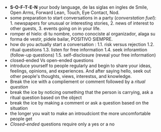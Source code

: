- **S-O-F-T-E-N** your body language, de las siglas en ingles de Smile, Open Arms, Forward Lean, Touch, Eye Contact, Nod.
- some preparation to start conversations in a party (*converstation fuel*): 1. newspapers for unusual or interesting stories, 2. news of interest
to other guests, 3. events going on in your life.  
- romper el hielo: di tu nombre, como conociste al organizador, alaga su forma de vestir, pidele bailar, POSITIVO SIEMPRE.
- how do you actually start a conversation :
1.1. risk versus rejection
1.2. ritual questions
1.3. listen for free information
1.4. seek inforamtion (follow-up questions)
1.5. self-disclosure (reveal your free information)
- closed-ended Vs open-ended questions
- introduce yourself to people regularly and begin to share your ideas, feelings, opinions, and experiences. And
after saying hello, seek out other people's thoughts, views, interestss, and knowledge.
- Break the ice with a compliement or comment followed by a *ritual question*
- break the ice by noticing osmething that the person is carrying, ask a ritual question based on the object
- break the ice by making a comment or ask a question based on the situation
- the longer you wait to make an introudciont the  more uncomfortable people get
- *Closed-ended* questions require only a yes or a no
